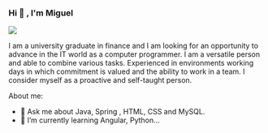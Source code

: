 ### Hi 👋 , I'm Miguel
<img src="https://media.licdn.com/dms/image/D4D16AQHTs6vnR8TCxw/profile-displaybackgroundimage-shrink_350_1400/0/1688590395766?e=1695254400&v=beta&t=XM23P4JQGlOS0rSE80mIjusBggkV0hUd2Bkjs6QVlUI">

I am a university graduate in finance and I am looking for an opportunity to advance in the IT world as a computer programmer.
I am a versatile person and able to combine various tasks. Experienced in environments working days in which commitment is valued and the ability to work in a team. I consider myself as a proactive and self-taught person.

About me:
- 💬 Ask me about Java, Spring , HTML, CSS and MySQL.
- 🌱 I’m currently learning Angular, Python...
<!--
**Miguel2786/Miguel2786** is a ✨ _special_ ✨ repository because its `README.md` (this file) appears on your GitHub profile.

Here are some ideas to get you started:

- 🔭 I’m currently working on ...
- 🌱 I’m currently learning ...
- 👯 I’m looking to collaborate on ...
- 🤔 I’m looking for help with ...
- 💬 Ask me about ...
- 📫 How to reach me: ...
- 😄 Pronouns: ...
- ⚡ Fun fact: ...
-->
